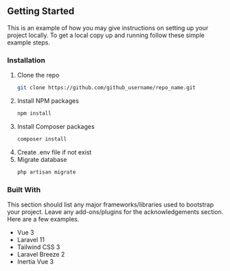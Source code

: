 <!-- GETTING STARTED -->
## Getting Started

This is an example of how you may give instructions on setting up your project locally.
To get a local copy up and running follow these simple example steps.


### Installation

1. Clone the repo
   ```sh
   git clone https://github.com/github_username/repo_name.git
   ```
3. Install NPM packages
   ```sh
   npm install
   ```
4. Install Composer packages
   ```sh
   composer install
   ```
5. Create .env file if not exist
6. Migrate database
   ```sh
   php artisan migrate
   ```

### Built With

This section should list any major frameworks/libraries used to bootstrap your project. Leave any add-ons/plugins for the acknowledgements section. Here are a few examples.

* Vue 3
* Laravel 11
* Tailwind CSS 3
* Laravel Breeze 2
* Inertia Vue 3 